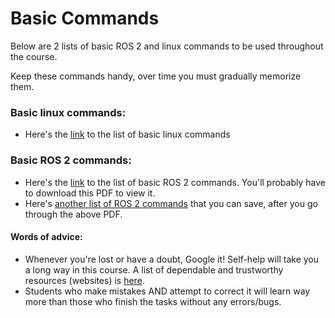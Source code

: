 # Basic Commands
Below are 2 lists of basic ROS 2 and linux commands to be used throughout the course.

Keep these commands handy, over time you must gradually memorize them.

### Basic linux commands:
* Here's the [link](https://github.com/naslab-projects/ME597/blob/master/0-Setup/Resources/ME597_linux_commands.txt) to the list of basic linux commands

### Basic ROS 2 commands:
* Here's the [link](https://github.com/naslab-projects/ME597/blob/master/0-Setup/Resources/ROS2-Command-Cheat-Sheets-updated.pdf) to the list of basic ROS 2 commands. You'll probably have to download this PDF to view it.
* Here's [another list of ROS 2 commands](https://github.com/naslab-projects/ME597/blob/master/0-Setup/Resources/ME597_ROS_2_commands.txt) that you can save, after you go through the above PDF.


#### Words of advice:
* Whenever you're lost or have a doubt, Google it! Self-help will take you a long way in this course. A list of dependable and trustworthy resources (websites) is [here](https://github.com/naslab-projects/ME597/blob/master/0-Setup/Resources/References.md).
* Students who make mistakes AND attempt to correct it will learn way more than those who finish the tasks without any errors/bugs.